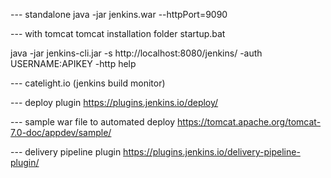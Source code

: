 --- standalone
java -jar jenkins.war --httpPort=9090

--- with tomcat
tomcat installation folder
startup.bat


java -jar jenkins-cli.jar -s http://localhost:8080/jenkins/ -auth USERNAME:APIKEY -http help

--- catelight.io (jenkins build monitor)

--- deploy plugin 
 https://plugins.jenkins.io/deploy/

--- sample war file to automated deploy
    https://tomcat.apache.org/tomcat-7.0-doc/appdev/sample/

--- delivery pipeline plugin
    https://plugins.jenkins.io/delivery-pipeline-plugin/
